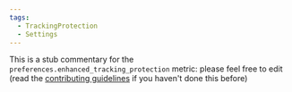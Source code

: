 ```yaml
---
tags:
  - TrackingProtection
  - Settings
---
```


This is a stub commentary for the `preferences.enhanced_tracking_protection` metric: please feel free to edit (read the
[contributing guidelines](https://github.com/mozilla/glean-annotations/blob/main/CONTRIBUTING.md)
if you haven't done this before)
